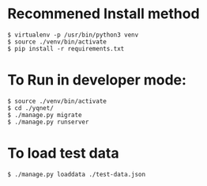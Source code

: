 
# Recommened Install method
``` 
$ virtualenv -p /usr/bin/python3 venv
$ source ./venv/bin/activate
$ pip install -r requirements.txt
```

# To Run in developer mode:
``` 
$ source ./venv/bin/activate
$ cd ./yqnet/
$ ./manage.py migrate
$ ./manage.py runserver
```

# To load test data
```
$ ./manage.py loaddata ./test-data.json
```
